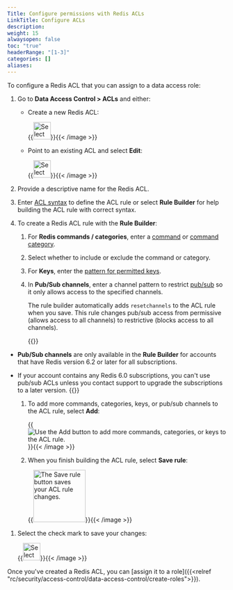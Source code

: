 ```yaml
---
Title: Configure permissions with Redis ACLs
LinkTitle: Configure ACLs
description: 
weight: 15
alwaysopen: false
toc: "true"
headerRange: "[1-3]"
categories: []
aliases: 
---
```


To configure a Redis ACL that you can assign to a data access role:

1. Go to **Data Access Control > ACLs** and either:

    - Create a new Redis ACL:

        {{<image filename="images/rc/icon-rbac-add.png" width="40px" alt="Select the Add button to create a new Redis ACL." >}}{{< /image >}}

    - Point to an existing ACL and select **Edit**:

        {{<image filename="images/rc/icon-rbac-edit.png" width="40px" alt="Select the Edit button to edit an existing ACL." >}}{{< /image >}}

1. Provide a descriptive name for the Redis ACL.

1. Enter [ACL syntax](https://redis.io/docs/management/security/acl/#acl-rules) to define the ACL rule or select **Rule Builder** for help building the ACL rule with correct syntax.

1. To create a Redis ACL rule with the **Rule Builder**:

    1. For **Redis commands / categories**, enter a [command](https://redis.io/commands/) or [command category](https://redis.io/docs/management/security/acl/#command-categories).

    1. Select whether to include or exclude the command or category.

    1. For **Keys**, enter the [pattern for permitted keys](https://redis.io/docs/management/security/acl/#key-permissions).

    1. In **Pub/Sub channels**, enter a channel pattern to restrict [pub/sub](https://redis.io/docs/manual/pubsub/) so it only allows access to the specified channels.
    
        The rule builder automatically adds `resetchannels` to the ACL rule when you save. This rule changes pub/sub access from permissive (allows access to all channels) to restrictive (blocks access to all channels).

        {{<note>}}
- **Pub/Sub channels** are only available in the **Rule Builder** for accounts that have Redis version 6.2 or later for all subscriptions.
- If your account contains any Redis 6.0 subscriptions, you can't use pub/sub ACLs unless you contact support to upgrade the subscriptions to a later version.
        {{</note>}}

    1. To add more commands, categories, keys, or pub/sub channels to the ACL rule, select **Add**:

        {{<image filename="images/rc/button-data-access-control-redis-acls-rule-builder-add.png"  alt="Use the Add button to add more commands, categories, or keys to the ACL rule." >}}{{< /image >}}

    1. When you finish building the ACL rule, select **Save rule**:

        {{<image filename="images/rc/button-data-access-control-redis-acls-rule-builder-save-rule.png" width="120px" alt="The Save rule button saves your ACL rule changes." >}}{{< /image >}}

1. Select the check mark to save your changes:

    {{<image filename="images/rc/icon-check-mark.png" width="40px" alt="Select the Submit entry button to save your Redis ACL changes." >}}{{< /image >}}

Once you've created a Redis ACL, you can [assign it to a role]({{<relref "rc/security/access-control/data-access-control/create-roles">}}). 